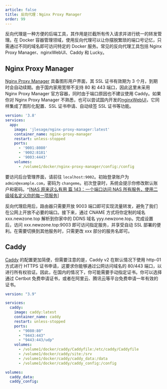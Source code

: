 ```yaml
---
article: false
title: 反向代理：Nginx Proxy Manager
order: 99
---
```


反向代理是一种方便的后端工具，其作用是拦截所有传入请求并进行统一的转发管理。在 Docker 容器管理领域，使用反向代理可以让你摆脱繁琐的端口号记忆，只需通过不同的域名即可访问特定的 Docker 服务。常见的反向代理工具包括 Nginx Proxy Manager、nginxWebUI、Caddy 和 Lucky。

## Nginx Proxy Manager

[Nginx Proxy Manager](https://github.com/jlesage/docker-nginx-proxy-manager) 具备图形用户界面，其 SSL 证书有效期为 3 个月，到期时会自动续期。由于国内家用宽带不支持 80 和 443 端口，因此这里未采用 Nginx Proxy Manager 官方容器，同时由于端口原因也不建议使用 Caddy。如果你对 Nginx Proxy Manager 不熟悉，也可以尝试国内开发的[nginxWebUI](https://www.nginxwebui.cn/product.html)，它同样集成了图形化配置、SSL 证书申请、自动续签 SSL 证书等功能。

```yml
version: '3.8'
services:
  app:
    image: 'jlesage/nginx-proxy-manager:latest'
    container_name: nginx-proxy-manager
    restart: unless-stopped
    ports:
      - '9001:8080'
      - '9002:8181'
      - '9003:4443'
    volumes:
      - /volume1/docker/nginx-proxy-manager/config:/config
```

要访问后台管理界面，请前往 `localhost:9002`。初始登录账户为 `admin@example.com`，密码为 `changeme`。初次登录时，系统会提示你修改默认账户和密码。^[[NAS 原来这么有用 篇 143：一个端口访问 NAS 所有服务，使用二级域名定义你的每一项服务](https://post.smzdm.com/p/az6989nn/)]

反向代理启用后，路由器只需要开放 9003 端口即可实现流量转发，避免了我们在公网上开放不必要的端口。接下来，通过 CNAME 方式将你定制的域名 xxx.newzone.top 解析到你家中的 DDNS 域名 yyy.newzone.top。完成设置后，访问 xxx.newzone.top:9003 即可访问指定服务，并享受自动 SSL 部署的便利。在需要切换到其他服务时，只需更改 xxx 部分的服务名即可。

## Caddy

[Caddy](https://caddyserver.com/) 的配置更加简便，但需要注意的是，Caddy v2 在默认情况下使用 http-01 方式进行 HTTPS 证书申请，这要求你能够通过公网访问域名的 80/443 端口，以进行所有权验证。因此，在国内的情况下，你可能需要手动指定证书。你可以选择通过 Certbot 免费申请证书，或者在阿里云、腾讯云等平台免费申请一年有效的证书。

```yml
version: "3.9"

services:
  caddy:
    image: caddy:latest
    container_name: caddy
    restart: unless-stopped
    ports:
      - "9080:80"
      - "9443:443"
      - "9443:443/udp"
    volumes:
      - /volume1/docker/caddy/Caddyfile:/etc/caddy/Caddyfile
      - /volume1/docker/caddy/site:/srv
      - /volume1/docker/caddy/caddy_data:/data
      - /volume1/docker/caddy/caddy_config:/config

volumes:
  caddy_data:
  caddy_config:
```
